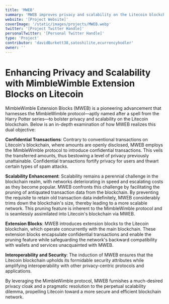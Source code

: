 ```yaml
---
title: 'MWEB'
summary: 'MWEB improves privacy and scalability on the Litecoin blockchain. It leverages the MimbleWimble protocol to enable confidential transactions, which obscure the amounts being transferred, while also allowing for the pruning of old data from the blockchain, thus improving scalability.'
website: '[Project Website]'
coverImage: '/static/images/projects/MWEB.webp'
twitter: '[Project Twitter Handle]'
personalTwitter: '[Personal Twitter Handle]'
type: 'Project'
contributor: 'davidBurkett38,satoshilite,ecurrencyhodler'
owner: ''
---
```


# **Enhancing Privacy and Scalability with MimbleWimble Extension Blocks on Litecoin**

MimbleWimble Extension Blocks (MWEB) is a pioneering advancement that harnesses the MimbleWimble protocol—aptly named after a spell from the Harry Potter series—to bolster privacy and scalability on the Litecoin blockchain. Below is an in-depth examination of how MWEB realizes this dual objective:

**Confidential Transactions**:
Contrary to conventional transactions on Litecoin's blockchain, where amounts are openly disclosed, MWEB employs the MimbleWimble protocol to introduce confidential transactions. This veils the transferred amounts, thus bestowing a level of privacy previously unattainable. Confidential transactions fortify privacy for users and thwart certain types of spam attacks.

**Scalability Enhancement**:
Scalability remains a perennial challenge in the blockchain realm, with networks deteriorating in speed and escalating costs as they become popular. MWEB confronts this challenge by facilitating the pruning of antiquated transaction data from the blockchain. By preventing the requisite to retain old transaction data indefinitely, MWEB considerably trims down the blockchain's size, thereby leading to a more scalable network. This pruning feature is inherent to the MimbleWimble protocol and is seamlessly assimilated into Litecoin's blockchain via MWEB.

**Extension Blocks**:
MWEB introduces extension blocks to the Litecoin blockchain, which operate concurrently with the main blockchain. These extension blocks encapsulate confidential transactions and enable the pruning feature while safeguarding the network's backward compatibility with wallets and services unacquainted with MWEB.

**Interoperability and Security**:
The induction of MWEB ensures that the Litecoin blockchain upholds its formidable security attributes while amplifying interoperability with other privacy-centric protocols and applications.


By leveraging the MimbleWimble protocol, MWEB furnishes a much-desired privacy cloak and a pragmatic resolution to the perpetual scalability dilemma, propelling Litecoin toward a more secure and efficient blockchain network.
